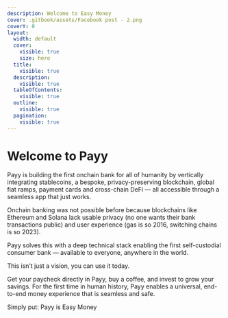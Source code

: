 ```yaml
---
description: Welcome to Easy Money
cover: .gitbook/assets/Facebook post - 2.png
coverY: 0
layout:
  width: default
  cover:
    visible: true
    size: hero
  title:
    visible: true
  description:
    visible: true
  tableOfContents:
    visible: true
  outline:
    visible: true
  pagination:
    visible: true
---
```


# Welcome to Payy

Payy is building the first onchain bank for all of humanity by vertically integrating stablecoins, a bespoke, privacy-preserving blockchain, global fiat ramps, payment cards and cross-chain DeFi — all accessible through a seamless app that just works.

Onchain banking was not possible before because blockchains like Ethereum and Solana lack usable privacy (no one wants their bank transactions public) and user experience (gas is so 2016, switching chains is so 2023).

Payy solves this with a deep technical stack enabling the first self-custodial consumer bank — available to everyone, anywhere in the world.

This isn’t just a vision, you can use it today.

Get your paycheck directly in Payy, buy a coffee, and invest to grow your savings. For the first time in human history, Payy enables a universal, end-to-end money experience that is seamless and safe.

Simply put: Payy is Easy Money
